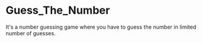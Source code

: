 # Guess_The_Number
It's a number guessing game where you have to guess the number in limited number of guesses.
